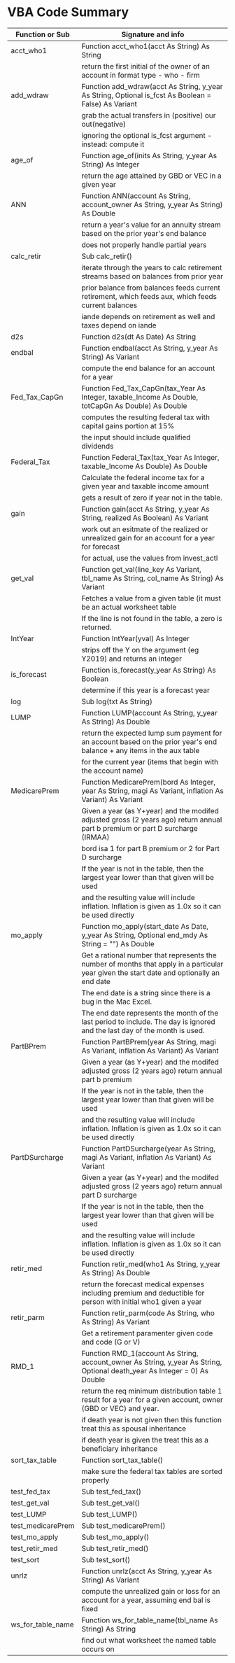 # VBA Code Summary

|Function or Sub|Signature and info|
|---|---|
|acct_who1|Function acct_who1(acct As String) As String|
||return the first initial of the owner of an account in format type - who - firm|
|add_wdraw|Function add_wdraw(acct As String, y_year As String, Optional is_fcst As Boolean = False) As Variant|
||grab the actual transfers in (positive) our out(negative)|
||ignoring the optional is_fcst argument - instead: compute it|
|age_of|Function age_of(inits As String, y_year As String) As Integer|
||return the age attained by GBD or VEC in a given year|
|ANN|Function ANN(account As String, account_owner As String, y_year As String) As Double|
||return a year's value for an annuity stream based on the prior year's end balance|
||does not properly handle partial years|
|calc_retir|Sub calc_retir()|
||iterate through the years to calc retirement streams based on balances from prior year|
||prior balance from balances feeds current retirement, which feeds aux, which feeds current balances|
||iande depends on retirement as well and taxes depend on iande|
|d2s|Function d2s(dt As Date) As String|
|endbal|Function endbal(acct As String, y_year As String) As Variant|
||compute the end balance for an account for a year|
|Fed_Tax_CapGn|Function Fed_Tax_CapGn(tax_Year As Integer, taxable_Income As Double, totCapGn As Double) As Double|
||computes the resulting federal tax with capital gains portion at 15%|
||the input should include qualified dividends|
|Federal_Tax|Function Federal_Tax(tax_Year As Integer, taxable_Income As Double) As Double|
||Calculate the federal income tax for a given year and taxable income amount|
||gets a result of zero if year not in the table.|
|gain|Function gain(acct As String, y_year As String, realized As Boolean) As Variant|
||work out an esitmate of the realized or unrealized gain for an account for a year for forecast|
||for actual, use the values from invest_actl|
|get_val|Function get_val(line_key As Variant, tbl_name As String, col_name As String) As Variant|
||Fetches a value from a given table (it must be an actual worksheet table|
||If the line is not found in the table, a zero is returned.|
|IntYear|Function IntYear(yval) As Integer|
||strips off the Y on the argument (eg Y2019) and returns an integer|
|is_forecast|Function is_forecast(y_year As String) As Boolean|
||determine if this year is a forecast year|
|log|Sub log(txt As String)|
|LUMP|Function LUMP(account As String, y_year As String) As Double|
||return the expected lump sum payment for an account based on the prior year's end balance + any items in the aux table|
||for the current year (items that begin with the account name)|
|MedicarePrem|Function MedicarePrem(bord As Integer, year As String, magi As Variant, inflation As Variant) As Variant|
||Given a year (as Y+year) and the modifed adjusted gross (2 years ago) return annual part b premium or part D surcharge (IRMAA)|
||bord isa 1 for part B premium or 2 for Part D surcharge|
||If the year is not in the table, then the largest year lower than that given will be used|
||and the resulting value will include inflation.  Inflation is given as 1.0x so it can be used directly|
|mo_apply|Function mo_apply(start_date As Date, y_year As String, Optional end_mdy As String = "") As Double|
||Get a rational number that represents the number of months that apply in a particular year given the start date and optionally an end date|
||The end date is a string since there is a bug in the Mac Excel.|
||The end date represents the month of the last period to include.  The day is ignored and the last day of the month is used.|
|PartBPrem|Function PartBPrem(year As String, magi As Variant, inflation As Variant) As Variant|
||Given a year (as Y+year) and the modifed adjusted gross (2 years ago) return annual part b premium|
||If the year is not in the table, then the largest year lower than that given will be used|
||and the resulting value will include inflation.  Inflation is given as 1.0x so it can be used directly|
|PartDSurcharge|Function PartDSurcharge(year As String, magi As Variant, inflation As Variant) As Variant|
||Given a year (as Y+year) and the modifed adjusted gross (2 years ago) return annual part D surcharge|
||If the year is not in the table, then the largest year lower than that given will be used|
||and the resulting value will include inflation.  Inflation is given as 1.0x so it can be used directly|
|retir_med|Function retir_med(who1 As String, y_year As String) As Double|
||return the forecast medical expenses including premium and deductible for person with initial who1 given a year|
|retir_parm|Function retir_parm(code As String, who As String) As Variant|
||Get a retirement paramenter given code and code (G or V)|
|RMD_1|Function RMD_1(account As String, account_owner As String, y_year As String, Optional death_year As Integer = 0) As Double|
||return the req minimum distribution table 1 result for a year for a given account, owner (GBD or VEC) and year.|
||if death year is not given then this function treat this as spousal inheritance|
||if death year is given the treat this as a beneficiary inheritance|
|sort_tax_table|Function sort_tax_table()|
||make sure the federal tax tables are sorted properly|
|test_fed_tax|Sub test_fed_tax()|
|test_get_val|Sub test_get_val()|
|test_LUMP|Sub test_LUMP()|
|test_medicarePrem|Sub test_medicarePrem()|
|test_mo_apply|Sub test_mo_apply()|
|test_retir_med|Sub test_retir_med()|
|test_sort|Sub test_sort()|
|unrlz|Function unrlz(acct As String, y_year As String) As Variant|
||compute the unrealized gain or loss for an account for a year, assuming end bal is fixed|
|ws_for_table_name|Function ws_for_table_name(tbl_name As String) As String|
||find out what worksheet the named table occurs on|
